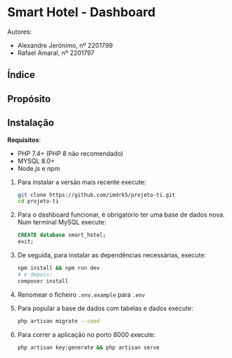 # Smart Hotel - Dashboard

Autores:  

- Alexandre Jerónimo, nº 2201799
- Rafael Amaral, nº 2201797

## Índice

## Propósito

## Instalação

**Requisitos**:

- PHP 7.4+ (PHP 8 não recomendado)
- MYSQL 8.0+
- Node.js e npm

1. Para instalar a versão mais recente execute:

    ```sh
    git clone https://github.com/imdrk5/projeto-ti.git
    cd projeto-ti
    ```

2. Para o dashboard funcionar, é obrigatório ter uma base de dados nova.  
   Num terminal MySQL execute:

    ```sql
    CREATE database smart_hotel;
    exit;
    ```

3. De seguida, para instalar as dependências necessárias, execute:

    ```sh
    npm install && npm run dev
    # e depois:
    composer install
    ```

4. Renomear o ficheiro `.env.example` para `.env`

5. Para popular a base de dados com tabelas e dados execute:

    ```sh
    php artisan migrate --seed
    ```

6. Para correr a aplicação no porto 8000 execute:

    ```sh
    php artisan key:generate && php artisan serve
    ```

